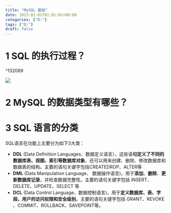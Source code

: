```yaml
---
title: "MySQL 基础"
date: 2023-01-01T01:01:01+08:00
categories: ["D:"]
tags: ["D:"]
draft: false
---
```


# 1 SQL 的执行过程？

^132089

![](https://cdn.nlark.com/yuque/0/2025/png/28830381/1737193162388-61dc0ad1-ae0f-41f1-9c83-eb52b6cc13eb.png)

# 2 MySQL 的数据类型有哪些？


# 3 SQL 语言的分类

SQL语言在功能上主要分为如下3大类：

- **DDL** (Data Definition Languages、数据定义语言），这些语**句定义了不同的数据库表、视图、索引等数据库对象**，还可以用来创建、删除、修改数据库和数据表的结构。主要的语句关键字包括CREATEDROP、ALTER等
- **DML** (Data Manipulation Language、 数据操作语言)，用于**添加**、**删除**、**更新数据库记录**，并检查数据完整性。主要的语句关键字包括 INSERT、DELETE、UPDATE、SELECT 等
- **DCL** (Data Control Language、数据控制语言)，用于**定义数据库、表、字段、用户的访问权限和安全级别**。主要的语句关键字包括 GRANT、REVOKE 、COMMIT、ROLLBACK、SAVEPOINT等。


